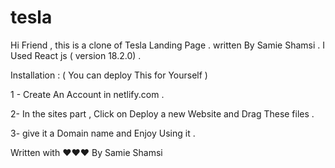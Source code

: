 # tesla
Hi Friend , this is a clone of Tesla Landing Page . 
written By Samie Shamsi . I Used React js ( version 18.2.0) .



Installation : ( You can deploy This for Yourself )

1 - Create An Account in netlify.com .


2- In the sites part , Click on Deploy a new Website and Drag These files . 


3- give it a Domain name and Enjoy Using it .


Written with ♥♥♥ By Samie Shamsi

